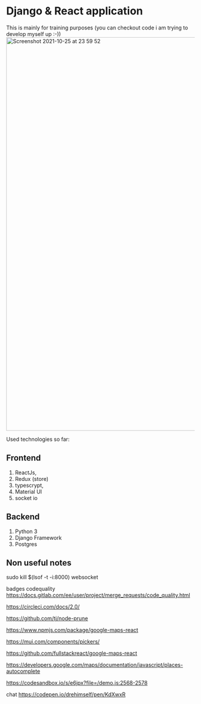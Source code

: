 # Django & React application

This is mainly for training purposes (you can checkout code i am trying to develop myself up :-))
<img width="1050" alt="Screenshot 2021-10-25 at 23 59 52" src="https://user-images.githubusercontent.com/3868751/138777077-a19fdb34-975e-487f-b955-4bd1ea919e6a.png">

Used technologies so far:

Frontend
---------------
1) ReactJs, 
2) Redux (store)
3) typescrypt, 
4) Material UI
5) socket io

Backend
-----------
1) Python 3
2) Django Framework
3) Postgres


Non useful notes
------------------

sudo kill $(lsof -t -i:8000) 
websocket

badges codequality
https://docs.gitlab.com/ee/user/project/merge_requests/code_quality.html

https://circleci.com/docs/2.0/

https://github.com/tj/node-prune

https://www.npmjs.com/package/google-maps-react

https://mui.com/components/pickers/

https://github.com/fullstackreact/google-maps-react

https://developers.google.com/maps/documentation/javascript/places-autocomplete

https://codesandbox.io/s/e6jpx?file=/demo.js:2568-2578

chat
https://codepen.io/drehimself/pen/KdXwxR


